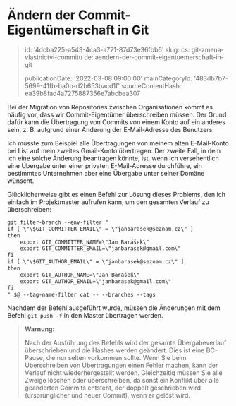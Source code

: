 Ändern der Commit-Eigentümerschaft in Git
=========================================

> id: '4dcba225-a543-4ca3-a771-87d73e36fbb6'
> slug:
> 	cs: git-zmena-vlastnictvi-commitu
> 	de: aendern-der-commit-eigentuemerschaft-in-git
> 
> publicationDate: '2022-03-08 09:00:00'
> mainCategoryId: '483db7b7-5699-41fb-ba0b-d2b653bacd1f'
> sourceContentHash: ea39b8fad4a7275887356e7abcbea307

Bei der Migration von Repositories zwischen Organisationen kommt es häufig vor, dass wir Commit-Eigentümer überschreiben müssen. Der Grund dafür kann die Übertragung von Commits von einem Konto auf ein anderes sein, z. B. aufgrund einer Änderung der E-Mail-Adresse des Benutzers.

Ich musste zum Beispiel alle Übertragungen von meinem alten E-Mail-Konto bei List auf mein zweites Gmail-Konto übertragen. Der zweite Fall, in dem ich eine solche Änderung beantragen könnte, ist, wenn ich versehentlich eine Übergabe unter einer privaten E-Mail-Adresse durchführe, ein bestimmtes Unternehmen aber eine Übergabe unter seiner Domäne wünscht.

Glücklicherweise gibt es einen Befehl zur Lösung dieses Problems, den ich einfach im Projektmaster aufrufen kann, um den gesamten Verlauf zu überschreiben:

```txt
git filter-branch --env-filter "
if [ \"\$GIT_COMMITTER_EMAIL\" = \"janbarasek@seznam.cz\" ]
then
    export GIT_COMMITTER_NAME=\"Jan Barášek\"
    export GIT_COMMITTER_EMAIL=\"janbarasek@gmail.com\"
fi
if [ \"\$GIT_AUTHOR_EMAIL\" = \"janbarasek@seznam.cz\" ]
then
    export GIT_AUTHOR_NAME=\"Jan Barášek\"
    export GIT_AUTHOR_EMAIL=\"janbarasek@gmail.com\"
fi
" $@ --tag-name-filter cat -- --branches --tags
```

Nachdem der Befehl ausgeführt wurde, müssen die Änderungen mit dem Befehl `git push -f` in den Master übertragen werden.

> **Warnung:**
>
> Nach der Ausführung des Befehls wird der gesamte Übergabeverlauf überschrieben und die Hashes werden geändert. Dies ist eine BC-Pause, die nur selten vorkommen sollte. Wenn Sie beim Überschreiben von Übertragungen einen Fehler machen, kann der Verlauf nicht wiederhergestellt werden. Gleichzeitig müssen Sie alle Zweige löschen oder überschreiben, da sonst ein Konflikt über alle geänderten Commits entsteht, der doppelt geschrieben wird (ursprünglicher und neuer Commit), wenn er gelöst wird.
